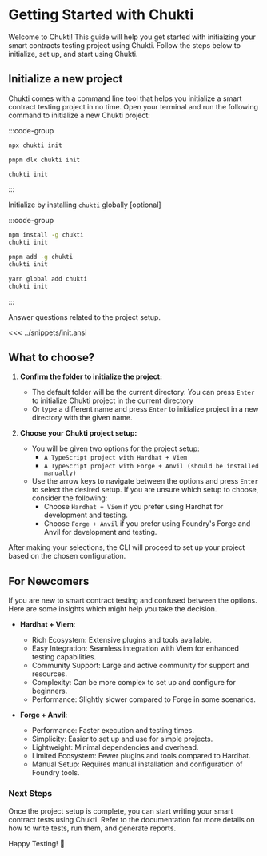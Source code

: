 # Getting Started with Chukti

Welcome to Chukti! This guide will help you get started with initiaizing your smart contracts testing project using Chukti. Follow the steps below to initialize, set up, and start using Chukti.

## Initialize a new project

Chukti comes with a command line tool that helps you initialize a smart contract testing project in no time. Open your terminal and run the following command to initialize a new Chukti project:

:::code-group
```bash [npm]
npx chukti init
```
```bash [pnpm]
pnpm dlx chukti init
```
```bash [if installed globally]
chukti init
```
:::

Initialize by installing `chukti` globally [optional]

:::code-group
```bash [npm]
npm install -g chukti
chukti init
```
```bash [pnpm]
pnpm add -g chukti
chukti init
```
```bash [yarn]
yarn global add chukti
chukti init
```
:::

Answer questions related to the project setup.

<<< ../snippets/init.ansi

## What to choose?

1. **Confirm the folder to initialize the project:**
   - The default folder will be the current directory. You can press `Enter` to initialize Chukti project in the current directory 
   - Or type a different name and press `Enter` to initialize project in a new directory with the given name.

2. **Choose your Chukti project setup:**
   - You will be given two options for the project setup:
     - `A TypeScript project with Hardhat + Viem`
     - `A TypeScript project with Forge + Anvil (should be installed manually)`
   - Use the arrow keys to navigate between the options and press `Enter` to select the desired setup. If you are unsure which setup to choose, consider the following:
     - Choose `Hardhat + Viem` if you prefer using Hardhat for development and testing.
     - Choose `Forge + Anvil` if you prefer using Foundry's Forge and Anvil for development and testing.

After making your selections, the CLI will proceed to set up your project based on the chosen configuration.

## For Newcomers

If you are new to smart contract testing and confused between the options. Here are some insights which might help you take the decision.

- **Hardhat + Viem**:

  - Rich Ecosystem: Extensive plugins and tools available.
  - Easy Integration: Seamless integration with Viem for enhanced testing capabilities.
  - Community Support: Large and active community for support and resources.
  - Complexity: Can be more complex to set up and configure for beginners.
  - Performance: Slightly slower compared to Forge in some scenarios.

- **Forge + Anvil**:
  - Performance: Faster execution and testing times.
  - Simplicity: Easier to set up and use for simple projects.
  - Lightweight: Minimal dependencies and overhead.
  - Limited Ecosystem: Fewer plugins and tools compared to Hardhat.
  - Manual Setup: Requires manual installation and configuration of Foundry tools.

### Next Steps

Once the project setup is complete, you can start writing your smart contract tests using Chukti. Refer to the documentation for more details on how to write tests, run them, and generate reports.

Happy Testing! 🚀
